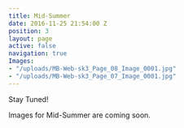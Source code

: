 ```yaml
---
title: Mid-Summer
date: 2016-11-25 21:54:00 Z
position: 3
layout: page
active: false
navigation: true
Images:
- "/uploads/MB-Web-sk3_Page_08_Image_0001.jpg"
- "/uploads/MB-Web-sk3_Page_07_Image_0001.jpg"
---
```


Stay Tuned!

Images for Mid-Summer are coming soon.
